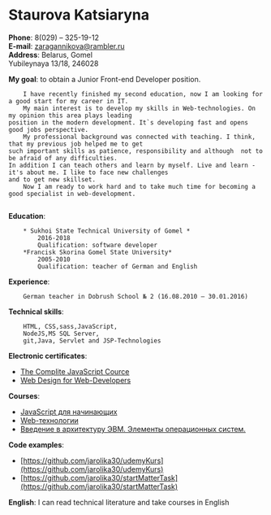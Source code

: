 # Staurova Katsiaryna  

**Phone**: 8(029) – 325-19-12  
**E-mail**: zaragannikova@rambler.ru  
**Address**: Belarus, Gomel  
	Yubileynaya 13/18, 246028  
			 
**My goal**: to obtain a Junior  Front-end Developer position.  
```
	I have recently finished my second education, now I am looking for a good start for my career in IT.  
	My main interest is to develop my skills in Web-technologies. On my opinion this area plays leading 
position in the modern development. It`s developing fast and opens good jobs perspective.  
	My professional background was connected with teaching. I think, that my previous job helped me to get 
such important skills as patience, responsibility and although  not to be afraid of any difficulties. 
In addition I can teach others and learn by myself. Live and learn - it's about me. I like to face new challenges 
and to get new skillset.
	Now I am ready to work hard and to take much time for becoming a good specialist in web-development. 
 
```
**Education**:  

		* Sukhoi State Technical University of Gomel *  
			2016-2018  
			Qualification: software developer  
		*Francisk Skorina Gomel State University*  
			2005-2010  
			Qualification: teacher of German and English  
			
				   
**Experience**:  

		German teacher in Dobrush School № 2 (16.08.2010 – 30.01.2016)  
		

**Technical skills**:   

		HTML, CSS,sass,JavaScript,  
		NodeJS,MS SQL Server,  
		git,Java, Servlet and JSP-Technologies  
					  
**Electronic certificates**:  
* [The Complite JavaScript Cource](https://www.udemy.com/certificate/UC-QT0R53K2/) 
* [Web Design for Web-Developers](https://www.udemy.com/certificate/UC-5ZAJZ3ZG/)  
		
		
**Courses**:  
* [JavaScript для начинающих](https://stepik.org/course/2223/syllabus)  
* [Web-технологии](https://stepik.org/course/154/syllabus)  
* [Введение в архитектуру ЭВМ. Элементы операционных систем.](https://stepik.org/course/253/syllabus)  
		
							 
**Сode examples**:  
* [https://github.com/jarolika30/udemyKurs](https://github.com/jarolika30/udemyKurs)  
* [https://github.com/jarolika30/startMatterTask](https://github.com/jarolika30/startMatterTask)   
		
							 
**English**: I can read technical literature and take courses in English							 

